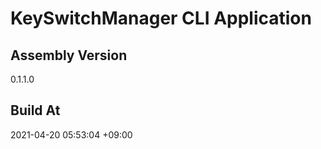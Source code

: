 KeySwitchManager CLI Application
==============================

## Assembly Version

0.1.1.0

## Build At

2021-04-20 05:53:04 +09:00
